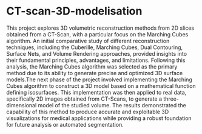 # CT-scan-3D-modelisation
This project explores 3D volumetric reconstruction methods from 2D slices obtained from a CT-Scan, with a particular focus on the Marching Cubes algorithm. An initial comparative study of different reconstruction techniques, including the Cuberille, Marching Cubes, Dual Contouring, Surface Nets, and Volume Rendering approaches, provided insights into their fundamental principles, advantages, and limitations. Following this analysis, the Marching Cubes algorithm was selected as the primary method due to its ability to generate precise and optimized 3D surface models.The next phase of the project involved implementing the Marching Cubes algorithm to construct a 3D model based on a mathematical function defining isosurfaces. This implementation was then applied to real data, specifically 2D images obtained from CT-Scans, to generate a three-dimensional model of the studied volume. The results demonstrated the capability of this method to produce accurate and exploitable 3D visualizations for medical applications while providing a robust foundation for future analysis or automated segmentation.
